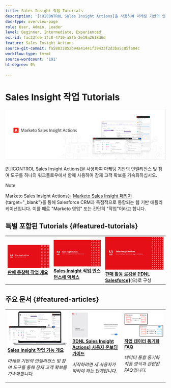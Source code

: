 ```yaml
---
title: Sales Insight 작업 Tutorials
description: '[!UICONTROL Sales Insight Actions]을 사용하여 마케팅 기반의 인텔리전스 및 참여 도구를 하나의 워크플로우에서 함께 사용하여 잠재 고객 확보를 가속화하십시오.'
doc-type: overview-page
role: User, Admin, Leader
level: Beginner, Intermediate, Experienced
exl-id: fac23fde-1fc8-4710-a5f5-2e19a2618d6d
feature: Sales Insight Actions
source-git-commit: fa58833852b94a41441f39433f2d3ba5c05fa04c
workflow-type: tm+mt
source-wordcount: '191'
ht-degree: 0%

---
```


# Sales Insight 작업 Tutorials

![](assets/header.png)

[!UICONTROL Sales Insight Actions]을 사용하여 마케팅 기반의 인텔리전스 및 참여 도구를 하나의 워크플로우에서 함께 사용하여 잠재 고객 확보를 가속화하십시오.

>[!NOTE]
>
>Marketo Sales Insight Actions는 [Marketo Sales Insight 패키지](https://experienceleague.adobe.com/ko/docs/marketo/using/product-docs/marketo-sales-insight/msi-for-salesforce/installation/install-marketo-sales-insight-package-in-salesforce-appexchange){target="_blank"}를 통해 Salesforce CRM과 독점적으로 통합되는 웹 기반 애플리케이션입니다. 이를 때로 &quot;Marketo 영업&quot; 또는 간단히 &quot;작업&quot;이라고 합니다.

## 특별 포함된 Tutorials {#featured-tutorials}

<table style="table-layout:fixed">
<tr>
<td>
<a href="/help/sales-insight-actions/sales-insight-actions-overview.md"><img alt="sales Insight Actions 개요에 대한 썸네일 이미지" src="assets/sales-insight-actions-feature-overview-videothumb.png" /></a>
<div><a href="/help/sales-insight-actions/sales-insight-actions-overview.md"><strong>판매 통찰력 작업 개요</strong></a></div>
</td>
<td>
<a href="/help/sales-insight-actions/accessing-your-sales-insight-actions-instance.md"><img alt="sales Insight Actions 인스턴스에 액세스하기 위한 썸네일 이미지" src="assets/accessing-your-sales-insight-actions-instance-videothumb.png" /></a>
<div><a href="/help/sales-insight-actions/accessing-your-sales-insight-actions-instance.md"><strong>Sales Insight 작업 인스턴스에 액세스</strong></a></div>
</td>
<td>
<a href="/help/sales-insight-actions/configure-sales-activity-logging-to-salesforce.md"><img alt="판매 활동 로깅 구성에 대한 썸네일 이미지 [!DNL Salesforce]" src="assets/configure-sales-activity-logging-to-salesforce-videothumb.png" /></a>
<div><a href="/help/sales-insight-actions/configure-sales-activity-logging-to-salesforce.md"><strong>판매 활동 로깅을 [!DNL Salesforce]</strong></a>(으)로 구성</div>
</td>
</tr>
</table>

## 주요 문서 {#featured-articles}

<table style="table-layout:fixed">
<tr>
<td>
<a href="https://experienceleague.adobe.com/docs/marketo/using/product-docs/marketo-sales-insight/actions/sales-insight-actions-feature-overview.html?lang=ko"><img alt="sales Insight Actions 의 썸네일 이미지 기능 개요" src="assets/sales-insight-actions-feature-overview-thumb.png" /></a>
<div><a href="https://experienceleague.adobe.com/docs/marketo/using/product-docs/marketo-sales-insight/actions/sales-insight-actions-feature-overview.html?lang=ko"><strong>Sales Insight 작업 기능 개요</strong></a></div>
<p><em>마케팅 기반의 인텔리전스 및 참여 도구를 통해 잠재 고객 확보를 가속화합니다.</em></p>
</td>
<td>
<a href="https://experienceleague.adobe.com/docs/marketo/using/product-docs/marketo-sales-insight/actions/getting-started/sales-insight-actions-user-onboarding-checklist.html?lang=ko"><img alt="[!DNL Sales Insight Actions] 사용자 온보딩 가이드에 대한 썸네일 이미지" src="assets/sales-insight-actions-user-onboarding-guide-thumb.png" /></a>
<div><a href="https://experienceleague.adobe.com/docs/marketo/using/product-docs/marketo-sales-insight/actions/getting-started/sales-insight-actions-user-onboarding-checklist.html?lang=ko"><strong>[!DNL Sales Insight Actions] 사용자 온보딩 가이드</strong></a></div>
<p><em>시작하려면 새 사용자가 따라야 하는 단계입니다.</em></p>
</td>
<td>
<a href="https://experienceleague.adobe.com/docs/marketo/using/product-docs/marketo-sales-insight/actions/admin/actions-data-sync-faq.html?lang=ko"><img alt="작업 데이터 동기화 FAQ에 대한 썸네일 이미지" src="assets/actions-data-sync-faq-thumb.png" /></a>
<div><a href="https://experienceleague.adobe.com/docs/marketo/using/product-docs/marketo-sales-insight/actions/admin/actions-data-sync-faq.html?lang=ko"><strong>작업 데이터 동기화 FAQ</strong></a></div>
<p><em>데이터 통합 동기화 작동 방식과 관련된 FAQ입니다.</em></p>
</td>
</tr>
</table>

